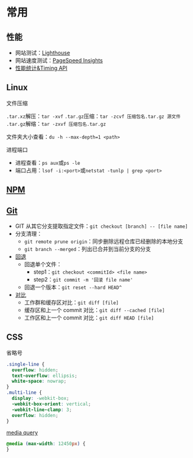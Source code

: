 # 常用

## 性能

- 网站测试：[Lighthouse](https://developers.google.com/web/tools/lighthouse)
- 网站速度测试：[PageSpeed Insights](https://developers.google.com/speed/pagespeed/insights/)
- [性能统计&Timing API](../10-Optimize/01.性能统计.md)

## Linux

文件压缩

`.tar.xz`解压：`tar -xvf`
`.tar.gz`压缩：`tar -zcvf 压缩包名.tar.gz 源文件`
`.tar.gz`解缩：`tar -zxvf 压缩包名.tar.gz`

文件夹大小查看：`du -h --max-depth=1 <path>`

进程端口

- 进程查看：`ps aux`或`ps -le`
- 端口占用：`lsof -i:<port>`或`netstat -tunlp | grep <port>`

## [NPM](./../01-基础/08-Npm/cli%20&%20nrm.md)

## [Git](../07.基础/03-Git/CommonCommands.md)

- GIT 从其它分支提取指定文件：`git checkout [branch] -- [file name]`
- 分支清理：
  - `git remote prune origin`：同步删除远程仓库已经删除的本地分支
  - `git branch --merged`：列出已合并到当前分支的分支
- [回退](../07.基础/03-Git/RollBack.md)
  - 回退单个文件：
    - step1：`git checkout <commitId> <file name>`
    - step2：`git commit -m '回滚 file name'`
  - 回退一个版本：`git reset --hard HEAD^`
- [对比](../07.基础/03-Git/Diff.md)
  - 工作群和缓存区对比：`git diff [file]`
  - 缓存区和上一个 commit 对比：`git diff --cached [file]`
  - 工作区和上一个 commit 对比：`git diff HEAD [file]`

## CSS

省略号

```css
.single-line {
  overflow: hidden;
  text-overflow: ellipsis;
  white-space: nowrap;
}
.multi-line {
  display: -webkit-box;
  -webkit-box-orient: vertical;
  -webkit-line-clamp: 3;
  overflow: hidden;
}
```

[media query](../04-CSS/02.CSS3/03.CSS3-媒体查询.md)

```css
@media (max-width: 12450px) {
}
```
